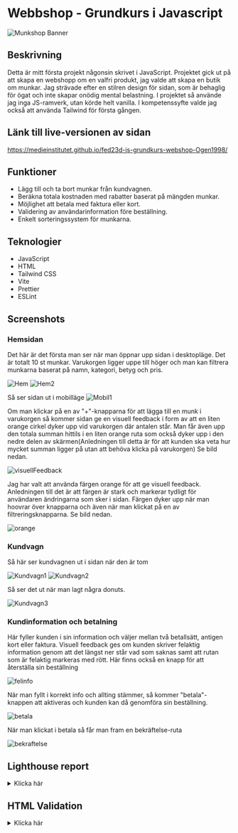 # Webbshop - Grundkurs i Javascript

![Munkshop Banner](screenshots/munkfabrik.png)

## Beskrivning

Detta är mitt första projekt någonsin skrivet i JavaScript. Projektet gick ut på att skapa en webshopp om en valfri produkt, jag valde att skapa en butik om munkar. Jag strävade efter en stilren design för sidan, som är behaglig för ögat och inte skapar onödig mental belastning. I projektet så använde jag inga JS-ramverk, utan körde helt vanilla. I kompetenssyfte valde jag också att använda Tailwind för första gången.

## Länk till live-versionen av sidan

https://medieinstitutet.github.io/fed23d-js-grundkurs-webshop-Ogen1998/

## Funktioner

- Lägg till och ta bort munkar från kundvagnen.
- Beräkna totala kostnaden med rabatter baserat på mängden munkar.
- Möjlighet att betala med faktura eller kort.
- Validering av användarinformation före beställning.
- Enkelt sorteringssystem för munkarna.

## Teknologier

- JavaScript
- HTML
- Tailwind CSS
- Vite
- Prettier
- ESLint

## Screenshots

### Hemsidan

Det här är det första man ser när man öppnar upp sidan i desktopläge. Det är totalt 10 st munkar. Varukorgen ligger uppe till höger och man kan filtrera munkarna baserat på namn, kategori, betyg och pris.

![Hem](screenshots/hem1.png) ![Hem2](screenshots/hem2.png)

Så ser sidan ut i mobilläge ![Mobil1](screenshots/mobil1.png)

Om man klickar på en av "+"-knapparna för att lägga till en munk i varukorgen så kommer sidan ge en visuell feedback i form av att en liten orange cirkel dyker upp vid varukorgen där antalen står. Man får även upp den totala summan hittils i en liten orange ruta som också dyker upp i den nedre delen av skärmen(Anledningen till detta är för att kunden ska veta hur mycket summan ligger på utan att behöva klicka på varukorgen) Se bild nedan.

![visuellFeedback](screenshots/visuellFeedback.png)

Jag har valt att använda färgen orange för att ge visuell feedback. Anledningen till det är att färgen är stark och markerar tydligt för användaren ändringarna som sker i sidan. Färgen dyker upp när man hoovrar över knapparna och även när man klickat på en av filtreringsknapparna. Se bild nedan.

![orange](screenshots/orange.png)

### Kundvagn

Så här ser kundvagnen ut i sidan när den är tom

![Kundvagn1](screenshots/kundVagn1.png) ![Kundvagn2](screenshots/kundVagn2.png)

Så ser det ut när man lagt några donuts.

![Kundvagn3](screenshots/kundVagn3.png)

### Kundinformation och betalning

Här fyller kunden i sin information och väljer mellan två betallsätt, antigen kort eller faktura. Visuell feedback ges om kunden skriver felaktig information genom att det längst ner står vad som saknas samt att rutan som är felaktig markeras med rött. Här finns också en knapp för att återställa sin beställning

![felinfo](screenshots/felinfo.png)

När man fyllt i korrekt info och allting stämmer, så kommer "betala"-knappen att aktiveras och kunden kan då genomföra sin beställning.

![betala](screenshots/betala.png)

När man klickat i betala så får man fram en bekräftelse-ruta

![bekraftelse](screenshots/bekraftelse.png)

## Lighthouse report
<details>
<summary>Klicka här</summary>

![lighthouseReport-1](screenshots/lighthouseReport-1.png)
![lighthouseReport-2](screenshots/lighthouseReport-2.png)
![lighthouseReport-3](screenshots/lighthouseReport-3.png)

</details>


## HTML Validation
<details>
<summary>Klicka här</summary>

![w3c-1](screenshots/w3c-1.png)
![w3c-2](screenshots/w3c-2.png)
![w3c-3](screenshots/w3c-3.png)
![w3c-4](screenshots/w3c-4.png)
![w3c-5](screenshots/w3c-5.png)
![w3c-6](screenshots/w3c-6.png)

</details>

